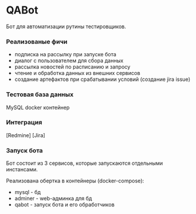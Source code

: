 # QABot

Бот для автоматизации рутины тестировщиков.

###  Реализованые фичи
* подписка на рассылку при запуске бота
* диалог с пользователем для сбора данных
* рассылка новостей по расписанию и запросу
* чтение и обработка данных из внешних сервисов
* создание артефактов при срабатывании условий (создание jira issue)


### Тестовая база данных

MySQL docker контейнер

### Интеграция

[Redmine]
[Jira]

### Запуск бота

Бот состоит из 3 сервисов, которые запускаются отдельными инстансами.

Реализована обертка в контейнеры (docker-compose):
* mysql - бд
* adminer - web-админка для бд
* qabot - запуск бота и его обработчиков
